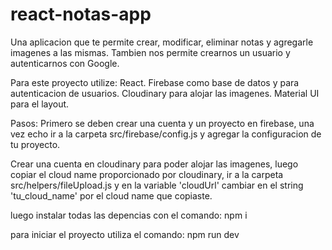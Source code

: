 # react-notas-app
Una aplicacion que te permite crear, modificar, eliminar notas y agregarle imagenes a las mismas.
Tambien nos permite crearnos un usuario y autenticarnos con Google.

Para este proyecto utilize:
React.
Firebase como base de datos y para autenticacion de usuarios.
Cloudinary para alojar las imagenes.
Material UI para el layout.

Pasos:
Primero se deben crear una cuenta y un proyecto en firebase, una vez echo ir a la carpeta src/firebase/config.js y 
agregar la configuracion de tu proyecto.

Crear una cuenta en cloudinary para poder alojar las imagenes, luego copiar el cloud name proporcionado por cloudinary,
ir a la carpeta src/helpers/fileUpload.js y en la variable 'cloudUrl' cambiar en el string 'tu_cloud_name' por el 
cloud name que copiaste.

luego instalar todas las depencias con el comando:
npm i

para iniciar el proyecto utiliza el comando: 
npm run dev


